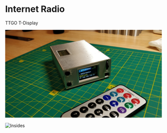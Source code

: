 # Internet Radio

TTGO T-Display

![Finished in case](https://github.com/geoavia/Internet-Radio/blob/ttgo/photos/IMG_20231102_231531.jpg)

![Insides](https://github.com/geoavia/Internet-Radio/blob/ttgo/photos/IMG_20231102_230839.jpg)

